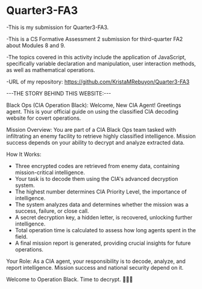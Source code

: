 # Quarter3-FA3

-This is my submission for Quarter3-FA3.

-This is a CS Formative Assessment 2 submission for third-quarter FA2 about Modules 8 and 9.

-The topics covered in this activity include the application of JavaScript, specifically variable declaration and manipulation, user interaction methods, as well as mathematical operations.

-URL of my repository: https://github.com/KristaMRebuyon/Quarter3-FA3

---THE STORY BEHIND THIS WEBSITE:---

Black Ops (CIA Operation Black): 
Welcome, New CIA Agent!
Greetings agent. This is your official guide on using the classified CIA decoding website for covert operations.

Mission Overview: 
You are part of a CIA Black Ops team tasked with infiltrating an enemy facility to retrieve highly classified intelligence. Mission success depends on your ability to decrypt and analyze extracted data.

How It Works: 
- Three encrypted codes are retrieved from enemy data, containing mission-critical intelligence.
- Your task is to decode them using the CIA's advanced decryption system.
- The highest number determines CIA Priority Level, the importance of intelligence.
- The system analyzes data and determines whether the mission was a success, failure, or close call.
- A secret decryption key, a hidden letter, is recovered, unlocking further intelligence.
- Total operation time is calculated to assess how long agents spent in the field.
- A final mission report is generated, providing crucial insights for future operations.

Your Role: 
As a CIA agent, your responsibility is to decode, analyze, and report intelligence. Mission success and national security depend on it.

Welcome to Operation Black. Time to decrypt. 🕵️‍♂️🔎
